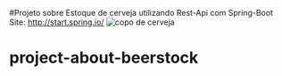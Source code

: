 #Projeto sobre Estoque de cerveja utilizando Rest-Api com Spring-Boot 
Site: http://start.spring.io/ 
<img src="https://bhdetalhes.com/wp-content/uploads/2019/07/beerstock-chope.jpg" alt="copo de cerveja">

# project-about-beerstock
